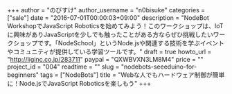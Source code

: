 +++
author = "のびすけ"
author_username = "n0bisuke"
categories = ["sale"]
date = "2016-07-01T00:00:03+09:00"
description = "NodeBot WorkshopでJavaScript Roboticsを始めてみよう！このワークショップは、IoTに興味がありJavaScriptを少しでも触ったことがある方ならぜひ挑戦したいワークショップです。「NodeSchool」というNode.jsや関連する技術を学ぶイベントやコミュニティが提供している学習ツールです。"
draft = true
howto_url = "http://liginc.co.jp/283711"
paypal = "QXWBVXN3LM8M4"
price = ""
project_id = "004"
readtime = ""
slug = "nodebots-seeeduino-for-beginners"
tags = ["NodeBots"]
title = "Webな人でもハードウェア制御が簡単に！Node.jsでJavaScript Roboticsを楽しもう"
+++
